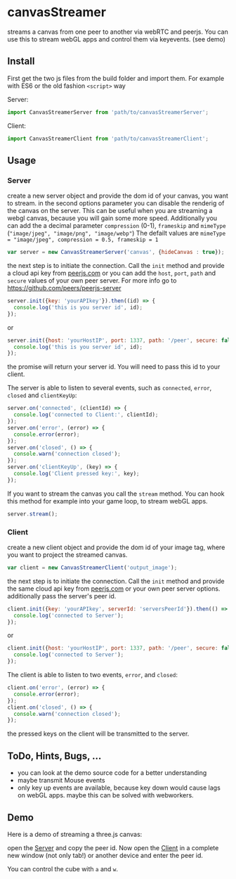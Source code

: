 # canvasStreamer
streams a canvas from one peer to another via webRTC and peerjs. You can use this to stream webGL apps and control them via keyevents. (see demo)

## Install

First get the two js files from the build folder and import them. For example with ES6 or the old fashion `<script>` way

Server:
```javascript
import CanvasStreamerServer from 'path/to/canvasStreamerServer';
```

Client:
```javascript
import CanvasStreamerClient from 'path/to/canvasStreamerClient';
```

## Usage

### Server

create a new server object and provide the dom id of your canvas, you want to stream. in the second options parameter you can disable the renderig of the canvas on the server. This can be useful when you are streaming a webgl canvas, because you will gain some more speed. Additionally you can add the a decimal parameter `compression` (0-1), `frameskip` and `mimeType` (`"image/jpeg", "image/png", "image/webp"`) The defailt values are `mimeType = "image/jpeg", compression = 0.5, frameskip = 1`

```javascript
var server = new CanvasStreamerServer('canvas', {hideCanvas : true});
```

the next step is to initiate the connection. Call the `init` method and provide a cloud api key from [peerjs.com](http://peerjs.com/peerserver) or you can add the `host`, `port`, `path` and `secure` values of your own peer server. For more info go to https://github.com/peers/peerjs-server

```javascript
server.init({key: 'yourAPIkey'}).then((id) => {
  console.log('this is you server id', id);
});
```

or

```javascript
server.init({host: 'yourHostIP', port: 1337, path: '/peer', secure: false}).then((id) => {
  console.log('this is you server id', id);
});
```

the promise will return your server id. You will need to pass this id to your client.

The server is able to listen to several events, such as `connected`, `error`, `closed` and `clientKeyUp`:

```javascript
server.on('connected', (clientId) => {
  console.log('connected to Client:', clientId);
});
server.on('error', (error) => {
  console.error(error);
});
server.on('closed', () => {
  console.warn('connection closed');
});
server.on('clientKeyUp', (key) => {
  console.log('Client pressed key:', key);
});
```

If you want to stream the canvas you call the `stream` method. You can hook this method for example into your game loop, to stream webGL apps.

```javascript
server.stream();
```

### Client

create a new client object and provide the dom id of your image tag, where you want to project the streamed canvas.

```javascript
var client = new CanvasStreamerClient('output_image');
```

the next step is to initiate the connection. Call the `init` method and provide the same cloud api key from [peerjs.com](http://peerjs.com/peerserver) or your own peer server options. additionally pass the server's peer id.

```javascript
client.init({key: 'yourAPIkey', serverId: 'serversPeerId'}).then(() => {
  console.log('connected to Server');
});
```

or

```javascript
client.init({host: 'yourHostIP', port: 1337, path: '/peer', secure: false, serverId: 'serversPeerId' }).then(() => {
  console.log('connected to Server');
});
```

The client is able to listen to two events, `error`, and `closed`:

```javascript
client.on('error', (error) => {
  console.error(error);
});
client.on('closed', () => {
  console.warn('connection closed');
});
```

the pressed keys on the client will be transmitted to the server.

## ToDo, Hints, Bugs, ...

- you can look at the demo source code for a better understanding
- maybe transmit Mouse events
- only key up events are available, because key down would cause lags on webGL apps. maybe this can be solved with webworkers.

## Demo

Here is a demo of streaming a three.js canvas:

open the [Server](http://matthiasklan.github.io/canvasStreamer/Server/) and copy the peer id. Now
open the [Client](http://matthiasklan.github.io/canvasStreamer/Client/) in a complete new window (not only tab!) or another device and enter the peer id.

You can control the cube with `a` and `w`.
